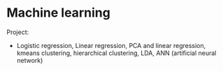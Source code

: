 # Machine learning


Project:
- Logistic regression, Linear regression, PCA and linear regression, kmeans clustering, hierarchical clustering, LDA, ANN (artificial neural network) 
